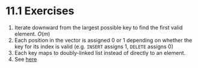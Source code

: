 # 11.1 Exercises

1. Iterate downward from the largest possible key to find the first valid element. $O(m)$
2. Each position in the vector is assigned 0 or 1 depending on whether the key for its index is valid (e.g. `INSERT` assigns 1, `DELETE` assigns 0)
3. Each key maps to doubly-linked list instead of directly to an element.
4. See [here](https://ita.skanev.com/11/01/04.html)